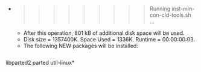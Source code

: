 * >>>>>>>>> Running inst-min-con-cld-tools.sh ...
  * After this operation, 801 kB of additional disk space will be used.
  * Disk size = 1357400K. Space Used = 1336K. Runtime = 00:00:00:03.
  * The following NEW packages will be installed:
  ```bash
libparted2 parted util-linux*
  ```
